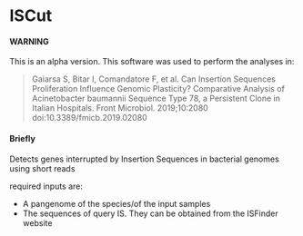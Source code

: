 # ISCut

#### WARNING
This is an alpha version. This software was used to perform the analyses in:
>Gaiarsa S, Bitar I, Comandatore F, et al. Can Insertion Sequences Proliferation Influence Genomic Plasticity? Comparative Analysis of Acinetobacter baumannii Sequence Type 78, a Persistent Clone in Italian Hospitals. Front Microbiol. 2019;10:2080 doi:10.3389/fmicb.2019.02080

#### Briefly
Detects genes interrupted by Insertion Sequences in bacterial genomes using short reads

required inputs are:
- A pangenome of the species/of the input samples
- The sequences of query IS. They can be obtained from the ISFinder website
